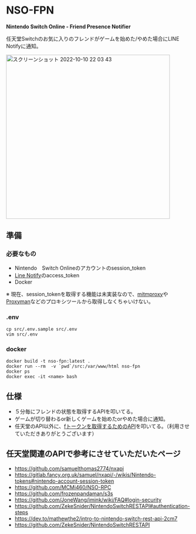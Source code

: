 # NSO-FPN
**Nintendo Switch Online - Friend Presence Notifier**

任天堂Switchのお気に入りのフレンドがゲームを始めた/やめた場合にLINE Notifyに通知。

<img width="446" alt="スクリーンショット 2022-10-10 22 03 43" src="https://user-images.githubusercontent.com/42834409/194895511-902c6fad-d9c7-44b0-adbc-eb110956b924.png">

## 準備
### 必要なもの
- Nintendo　Switch Onlineのアカウントのsession_token
- [Line Notify](https://notify-bot.line.me/doc/ja/)のaccess_token
- Docker

※ 現在、session_tokenを取得する機能は未実装なので、[mitmproxy](https://mitmproxy.org/)や[Proxyman](https://proxyman.io/)などのプロキシツールから取得しなくちゃいけない。

### .env
```
cp src/.env.sample src/.env
vim src/.env
```

### docker
```
docker build -t nso-fpn:latest .
docker run --rm  -v `pwd`/src:/var/www/html nso-fpn
docker ps
docker exec -it <name> bash
```

## 仕様
- ５分毎にフレンドの状態を取得するAPIを叩いてる。
- ゲームが切り替わるor新しくゲームを始めたorやめた場合に通知。
- 任天堂のAPI以外に、[fトークンを取得するためのAPI](https://github.com/JoneWang/imink/wiki/imink-API-Documentation)を叩いてる。（利用させていただきありがとうございます）

## 任天堂関連のAPIで参考にさせていただいたページ

- https://github.com/samuelthomas2774/nxapi
- https://gitlab.fancy.org.uk/samuel/nxapi/-/wikis/Nintendo-tokens#nintendo-account-session-token
- https://github.com/MCMi460/NSO-RPC
- https://github.com/frozenpandaman/s3s
- https://github.com/JoneWang/imink/wiki/FAQ#login-security
- https://github.com/ZekeSnider/NintendoSwitchRESTAPI#authentication-steps
- https://dev.to/mathewthe2/intro-to-nintendo-switch-rest-api-2cm7
- https://github.com/ZekeSnider/NintendoSwitchRESTAPI
